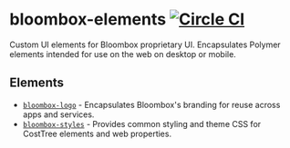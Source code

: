 # bloombox-elements  [![Circle CI](https://circleci.com/gh/Bloombox/bloombox-elements.svg?style=svg)](https://circleci.com/gh/Bloombox/bloombox-elements)

Custom UI elements for Bloombox proprietary UI. Encapsulates Polymer elements intended for use on the web on desktop or mobile.

## Elements

* [`bloombox-logo`](https://github.com/bloombox/bloombox-logo) - Encapsulates Bloombox's branding for reuse across apps and services.
* [`bloombox-styles`](https://github.com/bloombox/bloombox-styles) - Provides common styling and theme CSS for CostTree elements and web properties.

